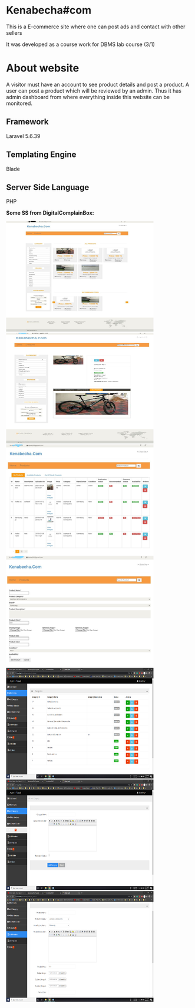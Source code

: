 # Kenabecha#com
This is a E-commerce site where one can post ads and contact with other sellers

It was developed as a course work for DBMS lab course (3/1)

# About website
A visitor must have an account to see product details and post a product.
A user can post a product which will be reviewed by an admin.
Thus it has admin dashboard from where everything inside this website can be monitored.

## Framework
Laravel  5.6.39
## Templating Engine
Blade
## Server Side Language
PHP


**Some SS from DigitalComplainBox:**

<img src="photos/1.JPG" width=400px height=300px title="Click to enlarge picture"/> <img src="photos/2.JPG" width=400px height=300px title="Click to enlarge picture"/>
<img src="photos/3.JPG" width=400px height=300px title="Click to enlarge picture"/> <img src="photos/4.JPG" width=400px height=300px title="Click to enlarge picture"/>
<img src="photos/Screenshot (20).png" width=400px height=300px title="Click to enlarge picture"/> <img src="photos/Screenshot (21).png" width=400px height=300px title="Click to enlarge picture"/>
<img src="photos/Screenshot (22).png" width=400px height=300px title="Click to enlarge picture"/>
